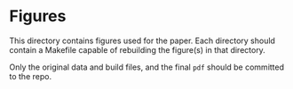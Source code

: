 Figures
=======

This directory contains figures used for the paper. Each directory should
contain a Makefile capable of rebuilding the figure(s) in that directory.

Only the original data and build files, and the final `pdf` should be committed
to the repo.

